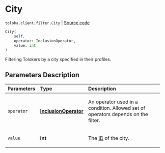 # City
`toloka.client.filter.City` | [Source code](https://github.com/Toloka/toloka-kit/blob/v1.0.2/src/client/filter.py#L355)

```python
City(
    self,
    operator: InclusionOperator,
    value: int
)
```

Filtering Tolokers by a city specified in their profiles.

## Parameters Description

| Parameters | Type | Description |
| :----------| :----| :-----------|
`operator`|**[InclusionOperator](toloka.client.primitives.operators.InclusionOperator.md)**|<p>An operator used in a condition. Allowed set of operators depends on the filter.</p>
`value`|**int**|<p>The [ID](https://toloka.ai/en/docs/api/concepts/regions) of the city.</p>
